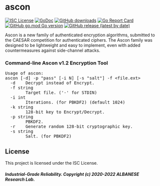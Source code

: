 # ascon
[![ISC License](http://img.shields.io/badge/license-ISC-blue.svg)](https://github.com/pedroalbanese/ascon/blob/master/LICENSE.md) 
[![GoDoc](https://godoc.org/github.com/pedroalbanese/ascon?status.png)](http://godoc.org/github.com/pedroalbanese/ascon)
[![GitHub downloads](https://img.shields.io/github/downloads/pedroalbanese/ascon/total.svg?logo=github&logoColor=white)](https://github.com/pedroalbanese/ascon/releases)
[![Go Report Card](https://goreportcard.com/badge/github.com/pedroalbanese/ascon)](https://goreportcard.com/report/github.com/pedroalbanese/ascon)
[![GitHub go.mod Go version](https://img.shields.io/github/go-mod/go-version/pedroalbanese/ascon)](https://golang.org)
[![GitHub release (latest by date)](https://img.shields.io/github/v/release/pedroalbanese/ascon)](https://github.com/pedroalbanese/ascon/releases)  

Ascon is a new family of authenticated encryption algorithms, submitted to the CAESAR competition for authenticated ciphers. The Ascon family was designed to be lightweight and easy to implement, even with added countermeasures against side-channel attacks. 
### Command-line Ascon v1.2 Encryption Tool
<pre>Usage of ascon:
ascon [-d] -p "pass" [-i N] [-s "salt"] -f &lt;file.ext&gt;
  -d    Decrypt instead of Encrypt.
  -f string
        Target file. ('-' for STDIN)
  -i int
        Iterations. (for PBKDF2) (default 1024)
  -k string
        128-bit key to Encrypt/Decrypt.
  -p string
        PBKDF2.
  -r    Generate random 128-bit cryptographic key.
  -s string
        Salt. (for PBKDF2)</pre>

## License

This project is licensed under the ISC License.

##### Industrial-Grade Reliability. Copyright (c) 2020-2022 ALBANESE Research Lab.

